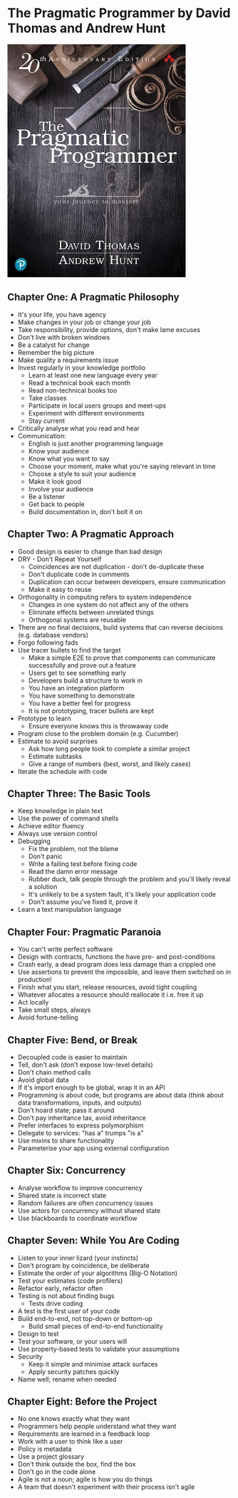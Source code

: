 # The Pragmatic Programmer by David Thomas and Andrew Hunt

![Cover](./cover.jpg)

## Chapter One: A Pragmatic Philosophy

* It's your life, you have agency
* Make changes in your job or change your job
* Take responsibility, provide options, don't make lame excuses
* Don't live with broken windows
* Be a catalyst for change
* Remember the big picture
* Make quality a requirements issue
* Invest regularly in your knowledge portfolio
  * Learn at least one new language every year
  * Read a technical book each month
  * Read non-technical books too
  * Take classes
  * Participate in local users groups and meet-ups
  * Experiment with different environments
  * Stay current
* Critically analyse what you read and hear
* Communication:
  * English is just another programming language
  * Know your audience
  * Know what you want to say
  * Choose your moment, make what you're saying relevant in time
  * Choose a style to suit your audience
  * Make it look good
  * Involve your audience
  * Be a listener
  * Get back to people
  * Build documentation in, don't bolt it on

## Chapter Two: A Pragmatic Approach

* Good design is easier to change than bad design
* DRY - Don't Repeat Yourself
  * Coincidences are not duplication - don't de-duplicate these
  * Don't duplicate code in comments
  * Duplication can occur between developers, ensure communication
  * Make it easy to reuse
* Orthogonality in computing refers to system independence
  * Changes in one system do not affect any of the others
  * Eliminate effects between unrelated things
  * Orthogonal systems are reusable
* There are no final decisions, build systems that can reverse decisions (e.g. database vendors)
* Forgo following fads
* Use tracer bullets to find the target
  * Make a simple E2E to prove that components can communicate successfully and prove out a feature
  * Users get to see something early
  * Developers build a structure to work in
  * You have an integration platform
  * You have something to demonstrate
  * You have a better feel for progress
  * It is not prototyping, tracer bullets are kept
* Prototype to learn
  * Ensure everyone knows this is throwaway code
* Program close to the problem domain (e.g. Cucumber)
* Estimate to avoid surprises
  * Ask how long people took to complete a similar project
  * Estimate subtasks
  * Give a range of numbers (best, worst, and likely cases)
* Iterate the schedule with code

## Chapter Three: The Basic Tools

* Keep knowledge in plain text
* Use the power of command shells
* Achieve editor fluency
* Always use version control
* Debugging
  * Fix the problem, not the blame
  * Don't panic
  * Write a failing test before fixing code
  * Read the damn error message
  * Rubber duck, talk people through the problem and you'll likely reveal a solution
  * It's unlikely to be a system fault, it's likely your application code
  * Don't assume you've fixed it, prove it
* Learn a text manipulation language

## Chapter Four: Pragmatic Paranoia

* You can't write perfect software
* Design with contracts, functions the have pre- and post-conditions
* Crash early, a dead program does less damage than a crippled one
* Use assertions to prevent the impossible, and leave them switched on in production!
* Finish what you start, release resources, avoid tight coupling
* Whatever allocates a resource should reallocate it i.e. free it up
* Act locally
* Take small steps, always
* Avoid fortune-telling

## Chapter Five: Bend, or Break

* Decoupled code is easier to maintain
* Tell, don't ask (don't expose low-level details)
* Don't chain method calls
* Avoid global data
* If it's import enough to be global, wrap it in an API
* Programming is about code, but programs are about data (think about data transformations, inputs, and outputs)
* Don't hoard state; pass it around
* Don't pay inheritance tax, avoid inheritance
* Prefer interfaces to express polymorphism
* Delegate to services: "has a" trumps "is a"
* Use mixins to share functionality
* Parameterise your app using external configuration

## Chapter Six: Concurrency

* Analyse workflow to improve concurrency
* Shared state is incorrect state
* Random failures are often concurrency issues
* Use actors for concurrency without shared state
* Use blackboards to coordinate workflow

## Chapter Seven: While You Are Coding

* Listen to your inner lizard (your instincts)
* Don't program by coincidence, be deliberate
* Estimate the order of your algorithms (Big-O Notation)
* Test your estimates (code profilers)
* Refactor early, refactor often
* Testing is not about finding bugs
  * Tests drive coding
* A test is the first user of your code
* Build end-to-end, not top-down or bottom-up
  * Build small pieces of end-to-end functionality
* Design to test
* Test your software, or your users will
* Use property-based tests to validate your assumptions
* Security
  * Keep it simple and minimise attack surfaces
  * Apply security patches quickly
* Name well; rename when needed

## Chapter Eight: Before the Project

* No one knows exactly what they want
* Programmers help people understand what they want
* Requirements are learned in a feedback loop
* Work with a user to think like a user
* Policy is metadata
* Use a project glossary
* Don't think outside the box, find the box
* Don't go in the code alone
* Agile is not a noun; agile is how you do things
* A team that doesn't experiment with their process isn't agile

